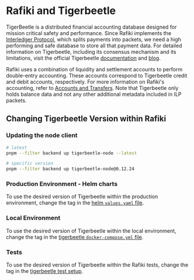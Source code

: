 # Rafiki and Tigerbeetle

TigerBeetle is a distributed financial accounting database designed for mission critical safety and performance. Since Rafiki implements the [Interledger Protocol](./glossary.md#interledger-protocol), which splits payments into packets, we need a high performing and safe database to store all that payment data. For detailed information on Tigerbeetle, including its consensus mechanism and its limitations, visit the official Tigerbeetle [documentation](https://docs.tigerbeetle.com/) and [blog](https://tigerbeetle.com/blog/).

Rafiki uses a combination of liquidity and settlement accounts to perform double-entry accounting. These accounts correspond to Tigerbeetle credit and debit accounts, respectively. For more information on Rafiki's accounting, refer to [Accounts and Transfers](./accounts-and-transfers.md). Note that Tigerbeetle only holds balance data and not any other additional metadata included in ILP packets.

## Changing Tigerbeetle Version within Rafiki

### Updating the node client

```sh
# latest
pnpm --filter backend up tigerbeetle-node --latest

# specific version
pnpm --filter backend up tigerbeetle-node@0.12.24
```

### Production Environment - Helm charts

To use the desired version of Tigerbeetle within the production environment, change the tag in the [helm `values.yaml` file](../infrastructure/helm/tigerbeetle/values.yaml).

### Local Environment

To use the desired version of Tigerbeetle within the local environment, change the tag in the [tigerbeetle `docker-compose.yml` file](../infrastructure/local/tigerbeetle/docker-compose.yml).

### Tests

To use the desired version of Tigerbeetle within the Rafiki tests, change the tag in the [tigerbeetle test setup](../packages/backend/src/tests/tigerbeetle.ts).
